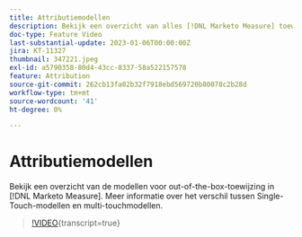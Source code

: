 ```yaml
---
title: Attributiemodellen
description: Bekijk een overzicht van alles [!DNL Marketo Measure] toewijzingsmodellen. Meer informatie over het verschil tussen Single-Touch-modellen en multi-touchmodellen.
doc-type: Feature Video
last-substantial-update: 2023-01-06T00:00:00Z
jira: KT-11327
thumbnail: 347221.jpeg
exl-id: a5790358-80d4-43cc-8337-58a522157578
feature: Attribution
source-git-commit: 262cb13fa02b32f7918ebd569720b80078c2b28d
workflow-type: tm+mt
source-wordcount: '41'
ht-degree: 0%

---
```


# Attributiemodellen

Bekijk een overzicht van de modellen voor out-of-the-box-toewijzing in [!DNL Marketo Measure]. Meer informatie over het verschil tussen Single-Touch-modellen en multi-touchmodellen.

>[!VIDEO](https://video.tv.adobe.com/v/347221/?learn=on){transcript=true}
